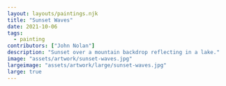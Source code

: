 ```yaml
---
layout: layouts/paintings.njk
title: "Sunset Waves"
date: 2021-10-06
tags: 
  - painting
contributors: ["John Nolan"]
description: "Sunset over a mountain backdrop reflecting in a lake."
image: "assets/artwork/sunset-waves.jpg"
largeimage: "assets/artwork/large/sunset-waves.jpg"
large: true
---
```

